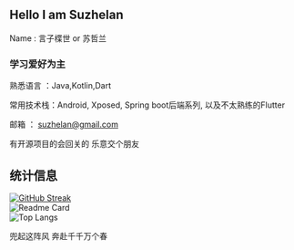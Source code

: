 ## Hello I am Suzhelan
Name : 言子楪世 or 苏哲兰

### 学习爱好为主
熟悉语言 ：Java,Kotlin,Dart  

常用技术栈：Android, Xposed, Spring boot后端系列, 以及不太熟练的Flutter

邮箱 ： suzhelan@gmail.com

有开源项目的会回关的 乐意交个朋友

## 统计信息
[![GitHub Streak](https://streak-stats.demolab.com/?user=suzhelan)](https://git.io/streak-stats)  
![Readme Card](https://github-readme-stats-one-bice.vercel.app/api?username=suzhelan&count_private=true&show_icons=true&role=OWNER,ORGANIZATION_MEMBER,COLLABORATOR)  
![Top Langs](https://github-readme-stats.vercel.app/api/top-langs/?username=suzhelan&layout=compact)  

兜起这阵风 奔赴千千万个春  


